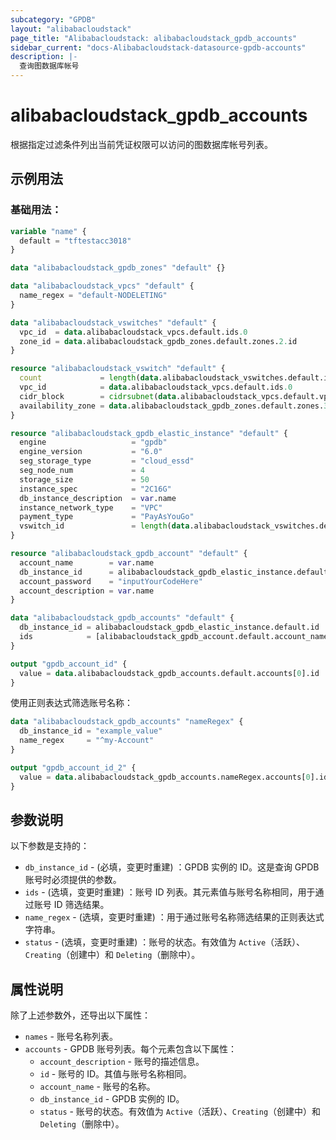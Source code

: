 ```yaml
---
subcategory: "GPDB"
layout: "alibabacloudstack"
page_title: "Alibabacloudstack: alibabacloudstack_gpdb_accounts"
sidebar_current: "docs-Alibabacloudstack-datasource-gpdb-accounts"
description: |- 
  查询图数据库帐号
---
```


# alibabacloudstack_gpdb_accounts

根据指定过滤条件列出当前凭证权限可以访问的图数据库帐号列表。

## 示例用法

### 基础用法：

```terraform
variable "name" {
  default = "tftestacc3018"
}

data "alibabacloudstack_gpdb_zones" "default" {}

data "alibabacloudstack_vpcs" "default" {
  name_regex = "default-NODELETING"
}

data "alibabacloudstack_vswitches" "default" {
  vpc_id  = data.alibabacloudstack_vpcs.default.ids.0
  zone_id = data.alibabacloudstack_gpdb_zones.default.zones.2.id
}

resource "alibabacloudstack_vswitch" "default" {
  count             = length(data.alibabacloudstack_vswitches.default.ids) > 0 ? 0 : 1
  vpc_id            = data.alibabacloudstack_vpcs.default.ids.0
  cidr_block        = cidrsubnet(data.alibabacloudstack_vpcs.default.vpcs[0].cidr_block, 8, 8)
  availability_zone = data.alibabacloudstack_gpdb_zones.default.zones.3.id
}

resource "alibabacloudstack_gpdb_elastic_instance" "default" {
  engine                   = "gpdb"
  engine_version           = "6.0"
  seg_storage_type         = "cloud_essd"
  seg_node_num             = 4
  storage_size             = 50
  instance_spec            = "2C16G"
  db_instance_description  = var.name
  instance_network_type    = "VPC"
  payment_type             = "PayAsYouGo"
  vswitch_id               = length(data.alibabacloudstack_vswitches.default.ids) > 0 ? data.alibabacloudstack_vswitches.default.ids[0] : concat(alibabacloudstack_vswitch.default.*.id, [""])[0]
}

resource "alibabacloudstack_gpdb_account" "default" {
  account_name        = var.name
  db_instance_id      = alibabacloudstack_gpdb_elastic_instance.default.id
  account_password    = "inputYourCodeHere"
  account_description = var.name
}

data "alibabacloudstack_gpdb_accounts" "default" {  
  db_instance_id = alibabacloudstack_gpdb_elastic_instance.default.id
  ids            = [alibabacloudstack_gpdb_account.default.account_name]
}

output "gpdb_account_id" {
  value = data.alibabacloudstack_gpdb_accounts.default.accounts[0].id
}
```

使用正则表达式筛选账号名称：

```terraform
data "alibabacloudstack_gpdb_accounts" "nameRegex" {
  db_instance_id = "example_value"
  name_regex     = "^my-Account"
}

output "gpdb_account_id_2" {
  value = data.alibabacloudstack_gpdb_accounts.nameRegex.accounts[0].id
}
```

## 参数说明

以下参数是支持的：

* `db_instance_id` - (必填，变更时重建) ：GPDB 实例的 ID。这是查询 GPDB 账号时必须提供的参数。
* `ids` - (选填，变更时重建) ：账号 ID 列表。其元素值与账号名称相同，用于通过账号 ID 筛选结果。
* `name_regex` - (选填，变更时重建) ：用于通过账号名称筛选结果的正则表达式字符串。
* `status` - (选填，变更时重建) ：账号的状态。有效值为 `Active`（活跃）、`Creating`（创建中）和 `Deleting`（删除中）。

## 属性说明

除了上述参数外，还导出以下属性：

* `names` - 账号名称列表。
* `accounts` - GPDB 账号列表。每个元素包含以下属性：
  * `account_description` - 账号的描述信息。
  * `id` - 账号的 ID。其值与账号名称相同。
  * `account_name` - 账号的名称。
  * `db_instance_id` - GPDB 实例的 ID。
  * `status` - 账号的状态。有效值为 `Active`（活跃）、`Creating`（创建中）和 `Deleting`（删除中）。
